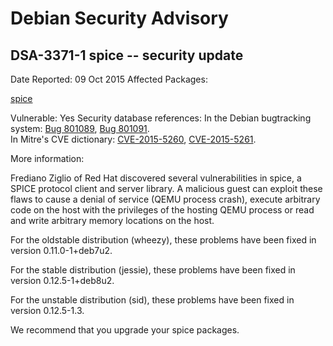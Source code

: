 
Debian Security Advisory
========================


DSA-3371-1 spice -- security update
-----------------------------------



Date Reported:
09 Oct 2015
Affected Packages:

[spice](https://packages.debian.org/src:spice)

Vulnerable:
Yes
Security database references:
In the Debian bugtracking system: [Bug 801089](https://bugs.debian.org/cgi-bin/bugreport.cgi?bug=801089), [Bug 801091](https://bugs.debian.org/cgi-bin/bugreport.cgi?bug=801091).  
In Mitre's CVE dictionary: [CVE-2015-5260](https://security-tracker.debian.org/tracker/CVE-2015-5260), [CVE-2015-5261](https://security-tracker.debian.org/tracker/CVE-2015-5261).  

More information:

Frediano Ziglio of Red Hat discovered several vulnerabilities in spice,
a SPICE protocol client and server library. A malicious guest can
exploit these flaws to cause a denial of service (QEMU process crash),
execute arbitrary code on the host with the privileges of the hosting
QEMU process or read and write arbitrary memory locations on the host.


For the oldstable distribution (wheezy), these problems have been fixed
in version 0.11.0-1+deb7u2.


For the stable distribution (jessie), these problems have been fixed in
version 0.12.5-1+deb8u2.


For the unstable distribution (sid), these problems have been fixed in
version 0.12.5-1.3.


We recommend that you upgrade your spice packages.






